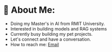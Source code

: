 # 💫 About Me:

- Doing my Master's in AI from RMIT University.
- Interested in building models and RAG systems
- Currently busy building my pet projects.
- Let's connect and have a conversation.
- How to reach me: <a href="mailto:bhattarai.alex402@gmail.com" target="_blank">Email</a>
